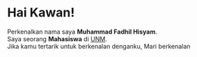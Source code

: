 # Hai Kawan! 

Perkenalkan nama saya **Muhammad Fadhil Hisyam**.  
Saya seorang **Mahasiswa** di [UNM](https://unm.ac.id/).  
Jika kamu tertarik untuk berkenalan denganku, Mari berkenalan
